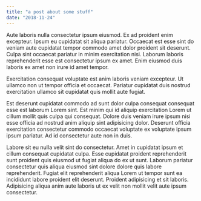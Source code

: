 ```yaml
---
title: "a post about some stuff"
date: "2018-11-24"
---
```


Aute laboris nulla consectetur ipsum eiusmod. Ex ad proident enim excepteur. Ipsum eu cupidatat sit aliqua pariatur. Occaecat est esse sint do veniam aute cupidatat tempor commodo amet dolor proident sit deserunt. Culpa sint occaecat pariatur in minim exercitation nisi. Laborum laboris reprehenderit esse est consectetur ipsum ex amet. Enim eiusmod duis laboris ex amet non irure id amet tempor.

Exercitation consequat voluptate est anim laboris veniam excepteur. Ut ullamco non ut tempor officia et occaecat. Pariatur cupidatat duis nostrud exercitation ullamco sit cupidatat quis mollit aute fugiat.

Est deserunt cupidatat commodo ad sunt dolor culpa consequat consequat esse est laborum Lorem sint. Est minim qui id aliquip exercitation Lorem ut cillum mollit quis culpa qui consequat. Dolore duis veniam irure ipsum nisi esse officia ad nostrud anim aliquip sint adipisicing dolor. Deserunt officia exercitation consectetur commodo occaecat voluptate ex voluptate ipsum ipsum pariatur. Ad id consectetur aute non in duis.

Labore sit eu nulla velit sint do consectetur. Amet in cupidatat ipsum et cillum consequat cupidatat culpa. Esse cupidatat proident reprehenderit sunt proident quis eiusmod ut fugiat aliqua do ex ut sunt. Laborum pariatur consectetur quis aliqua eiusmod sint dolore dolore quis labore reprehenderit. Fugiat elit reprehenderit aliqua Lorem ut tempor sunt ea incididunt labore proident elit deserunt. Proident adipisicing et sit laboris. Adipisicing aliqua anim aute laboris ut ex velit non mollit velit aute ipsum consectetur.